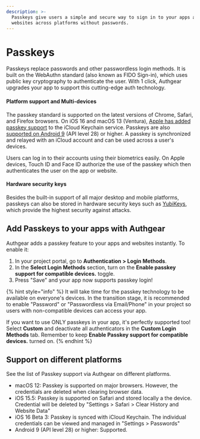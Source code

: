 ```yaml
---
description: >-
  Passkeys give users a simple and secure way to sign in to your apps and
  websites across platforms without passwords.
---
```


# Passkeys

Passkeys replace passwords and other passwordless login methods. It is built on the WebAuthn standard (also known as FIDO Sign-in), which uses public key cryptography to authenticate the user. With 1 click, Authgear upgrades your app to support this cutting-edge auth technology.

#### Platform support and Multi-devices

The passkey standard is supported on the latest versions of Chrome, Safari, and Firefox browsers. On iOS 16 and macOS 13 (Ventura), [Apple has added passkey support](https://developer.apple.com/passkeys/) to the iCloud Keychain service. Passkeys are also [supported on Android 9](https://developers.google.com/identity/passkeys/supported-environments#android-passkey-support) (API level 28) or higher. A passkey is synchronized and relayed with an iCloud account and can be used across a user's devices.&#x20;

Users can log in to their accounts using their biometrics easily. On Apple devices, Touch ID and Face ID authorize the use of the passkey which then authenticates the user on the app or website.

#### Hardware security keys

Besides the built-in support of all major desktop and mobile platforms, passkeys can also be stored in hardware security keys such as [YubiKeys](https://www.yubico.com/blog/passkeys-and-the-future-of-modern-authentication/), which provide the highest security against attacks.

## Add Passkeys to your apps with Authgear

Authgear adds a passkey feature to your apps and websites instantly. To enable it:

1. In your project portal, go to **Authentication > Login Methods**.
2. In the **Select Login Methods** section, turn on the **Enable passkey support for compatible devices.** toggle.
3. Press "Save" and your app now supports passkey login!

{% hint style="info" %}
It will take time for the passkey technology to be available on everyone's devices. In the transition stage, it is recommended to enable "Password" or "Passwordless via Email/Phone" in your project so users with non-compatible devices can access your app.

If you want to use ONLY passkeys in your app, it's perfectly supported too! Select **Custom** and deactivate all authenticators in the **Custom Login Methods** tab. Remember to keep **Enable Passkey support for compatible devices.** turned on.
{% endhint %}

## Support on different platforms

See the list of Passkey support via Authgear on different platforms.

* macOS 12: Passkey is supported on major browsers. However, the credentials are deleted when clearing browser data.
* iOS 15.5: Passkey is supported on Safari and stored locally a the device. Credential will be deleted by "Settings > Safari > Clear History and Website Data"
* iOS 16 Beta 3: Passkey is synced with iCloud Keychain. The individual credentials can be viewed and managed in "Settings > Passwords"
* Android 9 (API level 28) or higher: Supported.

